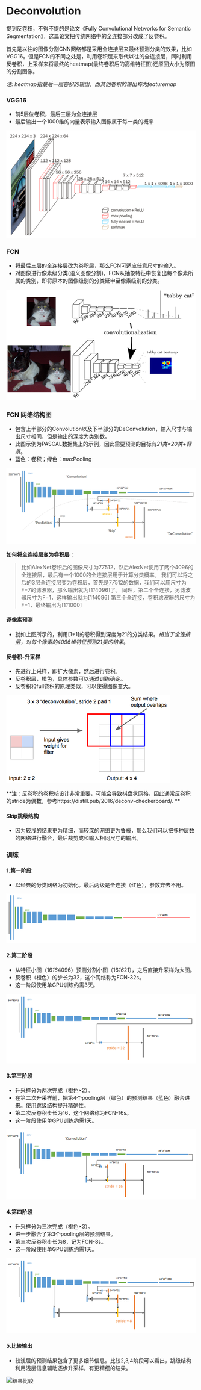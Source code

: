 # Deconvolution

提到反卷积，不得不提的是论文《Fully Convolutional Networks for Semantic Segmentation》，这篇论文把传统网络中的全连接部分改成了反卷积。  

首先是以往的图像分割CNN网络都是采用全连接层来最终预测分类的效果，比如VGG16。但是FCN的不同之处是，利用卷积层来取代以往的全连接层，同时利用反卷积，上采样来将最终的heatmap(最终卷积后的高维特征图)还原回大小为原图的分割图像。

*注: heatmap指最后一层卷积的输出，而其他卷积的输出称为featuremap*

### VGG16
- 前5层位卷积，最后三层为全连接层
- 最后输出一个1000维的向量表示输入图像属于每一类的概率

![VGG16 网络结构图](./picture/VGG16.png)

### FCN
- 将最后三层的全连接层改为卷积层，那么FCN可适应任意尺寸的输入。
- 对图像进行像素级分类(语义图像分割)，FCN从抽象特征中恢复出每个像素所属的类别，即将原本的图像级别的分类延申至像素级别的分类。

![VGG16->FCN 卷积过程图](./picture/FCN_convolutionalization.png)

### FCN 网络结构图
- 包含上半部分的Convolution以及下半部分的DeConvolution，输入尺寸与输出尺寸相同，但是输出的深度为类别数。
- 此图示例为PASCAL数据集上的示例，因此需要预测的目标有*21类=20类+背景*。
- 蓝色：卷积；绿色：maxPooling

![FCN 网络结构图](./picture/Network_structure.png)

**如何将全连接层变为卷积层**：
> 比如AlexNet卷积后的图像尺寸为7*7*512，然后AlexNet使用了两个4096的全连接层，最后有一个1000的全连接层用于计算分类概率。
> 我们可以将之后的3层全连接层变为卷积层，首先是7*7*512的数据，我们可以用尺寸为F=7的滤波器，那么输出就为[1*1*4096]了。
> 同理，第二个全连接，另滤波器尺寸为F=1，这样输出就为[1*1*4096]
> 第三个全连接，卷积滤波器的尺寸为F=1，最终输出为[1*1*1000]

#### 逐像素预测
- 就如上图所示的，利用[1*1]的卷积得到深度为21的分类结果。*相当于全连接层，对每个像素的4096维特征预测21类的结果*。

#### 反卷积-升采样
- 先进行上采样，即扩大像素，然后进行卷积。
- 反卷积层，橙色，具体参数可以通过训练确定。
- 反卷积和full卷积的原理类似，可以使得图像变大。

![反卷积](./picture/deconvolution.png)

**注：反卷积的卷积核设计非常重要，可能会导致棋盘状网格，因此通常反卷积的stride为偶数，参考https://distill.pub/2016/deconv-checkerboard/. **

#### Skip跳级结构
- 因为较浅的结果更为精细，而较深的网络更为鲁棒，那么我们可以把多种层数的网络进行融合，最后裁剪成和输入相同尺寸的输出。

### 训练
#### 1.第一阶段
- 以经典的分类网络为初始化。最后两级是全连接（红色），参数弃去不用。

![训练第一阶段](./picture/train_1.png)

#### 2.第二阶段
- 从特征小图（16*16*4096）预测分割小图（16*16*21），之后直接升采样为大图。 
- 反卷积（橙色）的步长为32，这个网络称为FCN-32s。 
- 这一阶段使用单GPU训练约需3天。

![训练第二阶段](./picture/train_2.png)

#### 3.第三阶段
- 升采样分为两次完成（橙色×2）。 
- 在第二次升采样前，把第4个pooling层（绿色）的预测结果（蓝色）融合进来。使用跳级结构提升精确性。 
- 第二次反卷积步长为16，这个网络称为FCN-16s。 
- 这一阶段使用单GPU训练约需1天。

![训练第三阶段](./picture/train_3.png)

#### 4.第四阶段
- 升采样分为三次完成（橙色×3）。 
- 进一步融合了第3个pooling层的预测结果。 
- 第三次反卷积步长为8，记为FCN-8s。 
- 这一阶段使用单GPU训练约需1天。

![训练第四阶段](./picture/train_4.png)

#### 5.比较输出
- 较浅层的预测结果包含了更多细节信息。比较2,3,4阶段可以看出，跳级结构利用浅层信息辅助逐步升采样，有更精细的结果。

![结果比较](./picture/result.png)

